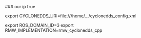 <CycloneDDS>
  <Domain>
    <General>
      <Interfaces>
        <NetworkInterface address="192.168.44.122" multicast="true"/> ### our ip
      </Interfaces>
      <AllowMulticast>true</AllowMulticast>
    </General>
    <Discovery>
      <Peers>
        <Peer Address="192.168.44.124"/>
      </Peers>
    </Discovery>
  </Domain>
</CycloneDDS>

export CYCLONEDDS_URI=file:///home/.../cyclonedds_config.xml

export ROS_DOMAIN_ID=3
export RMW_IMPLEMENTATION=rmw_cyclonedds_cpp
